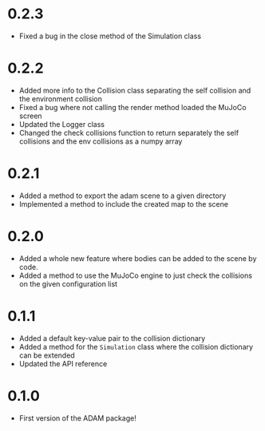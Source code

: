 # 0.2.3
- Fixed a bug in the close method of the Simulation class

# 0.2.2
- Added more info to the Collision class separating the self collision and the environment collision
- Fixed a bug where not calling the render method loaded the MuJoCo screen
- Updated the Logger class
- Changed the check collisions function to return separately the self collisions and the env collisions as a numpy array

# 0.2.1
- Added a method to export the adam scene to a given directory
- Implemented a method to include the created map to the scene

# 0.2.0
- Added a whole new feature where bodies can be added to the scene by code.
- Added a method to use the MuJoCo engine to just check the collisions on the given configuration list

# 0.1.1
- Added a default key-value pair to the collision dictionary
- Added a method for the ```Simulation``` class where the collision dictionary can be extended
- Updated the API reference

# 0.1.0
- First version of the ADAM package!